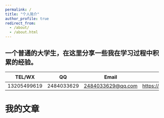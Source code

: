 ```yaml
---
permalink: /
title: "个人简介"
author_profile: true
redirect_from: 
  - /about/
  - /about.html
---
```


## 一个普通的大学生，在这里分享一些我在学习过程中积累的经验。

|TEL/WX |  QQ          |    Email      |个人博客 |
|-------|-----------   |---------------|---------|
|13205499619|2484033629|2484033629@qq.com|https://niuuhuu.github.io|


# 我的文章
